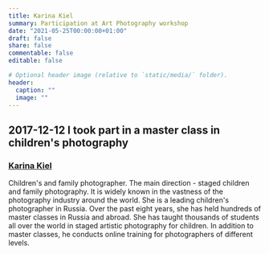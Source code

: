 ```yaml
---
title: Karina Kiel
summary: Participation at Art Photography workshop
date: "2021-05-25T00:00:00+01:00"
draft: false
share: false
commentable: false
editable: false

# Optional header image (relative to `static/media/` folder).
header:
  caption: ""
  image: ""
---
```

## 2017-12-12 I took part in a master class in children's photography
### [Karina Kiel](https://karina-kiel.com)
Children's and family photographer. The main direction - staged children and family photography. It is widely known in the vastness of the photography industry around the world. She is a leading children's photographer in Russia. Over the past eight years, she has held hundreds of master classes in Russia and abroad. She has taught thousands of students all over the world in staged artistic photography for children. In addition to master classes, he conducts online training for photographers of different levels.